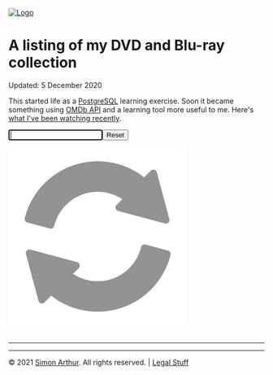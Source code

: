 <script src="https://www.simonarthur.co.uk/includes/scripts/md-page.js"></script>

[![Logo](https://www.simonarthur.co.uk/includes/images/anomis66_jack.png "Keep It Simple, Simon")][home]






A listing of my DVD and Blu-ray collection
==========================================

Updated: 5 December 2020

This started life as a [PostgreSQL](https://www.postgresql.org/) learning exercise. Soon it became something using [OMDb API](https://www.omdbapi.com/) and a learning tool more useful to me. Here's [what I've been watching recently](https://m.imdb.com/user/ur90560186/checkins?sort=list_order%2Cdesc&view=grid).

<form action="#" class="hidden-print">
<p><input type="text" name="quicksearch" id="quicksearch" autofocus /><input type="reset" class="btn" /></p>
</form>

<div id="csv-count" class="center">
	<div id="loading"><img src="../../includes/images/loading-gray.gif" alt="Loading ... " title="Loading ... please wait" /></div>
</div>

<div id="csv-list" class="movie">&nbsp;</div>

<script>

/* LOAD TSV OF MOVIES
------------------------------ */

document.getElementById("loading").style.display = ""; // show the loading image

if (window.XMLHttpRequest) {
	// ---- Code for IE7+, Firefox, Chrome, Opera, Safari -----
	xhttp=new XMLHttpRequest();
} 
else {  
	// ----- Code for IE6, IE5 -----
	xhttp=new ActiveXObject("Microsoft.XMLHTTP");
}
xhttp.onreadystatechange = function() {
	if (this.readyState == 4 && this.status == 200) {
		document.getElementById("loading").style.display = "none"; // hide the loading image
		doStuff(this.responseText); // if successful do stuff with it.
	}
};
var rnd = (Math.random() * (1000-0+1) ) << 0; // random() cache buster;
xhttp.open("GET", "myfilms.tsv?" + rnd, true);
xhttp.send();



// FUNCTION TO DO STUFF WITH AJAX RESPONSE
function doStuff(file) {
	// Add SPACE after commas.
	file = file.replace(/(?:\,)/g, ', ');				
	// replace DELIMITER with next record code
	file = file.replace(/(?:\|)/g, '] [');
	// replace EOL with next record code
	file = file.replace(/(?:\r\n|\r|\n)/g, ']</div><div class="record">[');  
	// replace \N with space
	file = file.replace(/(?:\\N)/g, '&nbsp;');
	// top & tail the output to ensure valid html
	document.getElementById("csv-list").innerHTML = '<div id="table"><div class="record">[' + file + '</div></div>';
}

</script>






------

<ul id="myNavbar" class="columns"></ul>
<script src="https://www.simonarthur.co.uk/includes/scripts/navigation.main.js"></script>

------

&copy; 2021 [Simon Arthur][home].  All rights reserved. | [Legal Stuff][legal]

[home]: <https://www.simonarthur.co.uk/> "Keep It Simple, Simon"
[legal]: <https://www.simonarthur.co.uk/legal.html> "Legal Stuff"